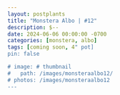 ```yaml
---
layout: postplants
title: "Monstera Albo | #12"
description: $--
date: 2024-06-06 00:00:00 -0700
categories: [monstera, albo]
tags: [coming soon, 4" pot]
pin: false

# image: # thumbnail
#   path: /images/monsteraalbo12/
# photos: /images/monsteraalbo12
---
```

